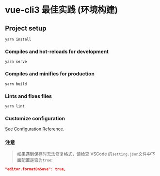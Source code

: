 # vue-cli3 最佳实践 (环境构建)

## Project setup

```
yarn install
```

### Compiles and hot-reloads for development

```
yarn serve
```

### Compiles and minifies for production

```
yarn build
```

### Lints and fixes files

```
yarn lint
```

### Customize configuration

See [Configuration Reference](https://cli.vuejs.org/config/).

### 注意

> 如果遇到保存时无法修复格式，请检查 VSCode 的`setting.json`文件中下面配置是否为`true`:

```json
"editor.formatOnSave": true,
```
